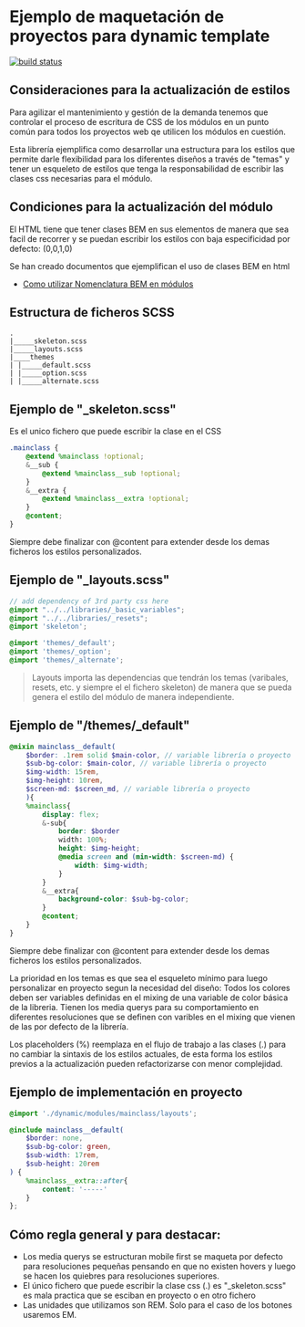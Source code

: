 # Ejemplo de maquetación de proyectos para dynamic template #

[![build status](https://git.roiback.com/webmobile/REPO_URL/badges/master/build.svg)](https://git.roiback.com/webmobile/REPO_URL/builds)

## Consideraciones para la actualización de estilos

Para agilizar el mantenimiento y gestión de la demanda tenemos que controlar el proceso de escritura de CSS de los módulos en un punto común para todos los proyectos web qe utilicen los módulos en cuestión.

Esta librería ejemplifica como desarrollar una estructura para los estilos que permite darle flexibilidad para los diferentes diseños a través de "temas" y tener un esqueleto de estilos que tenga la responsabilidad de escribir las clases css necesarias para el módulo.

## Condiciones para la actualización del módulo

El HTML tiene que tener clases BEM en sus elementos de manera que sea facil de recorrer y se puedan escribir los estilos con baja especificidad por defecto: (0,0,1,0)

Se han creado documentos que ejemplifican el uso de clases BEM en html
* [Como utilizar Nomenclatura BEM en módulos](https://git.roiback.com/libs/dynamic_templates/wikis/Nomenclatura-BEM)

## Estructura de ficheros SCSS

```
.
|_____skeleton.scss
|_____layouts.scss
|____themes
| |_____default.scss
| |_____option.scss
| |_____alternate.scss
```

## Ejemplo de "_skeleton.scss"

Es el unico fichero que puede escribir la clase en el CSS

```scss
.mainclass {
    @extend %mainclass !optional;
    &__sub {
        @extend %mainclass__sub !optional;
    }
    &__extra {
        @extend %mainclass__extra !optional;
    }
    @content;
}
```

Siempre debe finalizar con @content para extender desde los demas ficheros los estilos personalizados.

## Ejemplo de "_layouts.scss"

```scss
// add dependency of 3rd party css here
@import "../../libraries/_basic_variables";
@import "../../libraries/_resets";
@import 'skeleton';

@import 'themes/_default';
@import 'themes/_option';
@import 'themes/_alternate';
```

> Layouts importa las dependencias que tendrán los temas (varibales, resets, etc. y siempre el el fichero skeleton) de manera que se pueda genera el estilo del módulo de manera independiente.

## Ejemplo de "/themes/_default"

```scss
@mixin mainclass__default(
    $border: .1rem solid $main-color, // variable librería o proyecto
    $sub-bg-color: $main-color, // variable librería o proyecto
    $img-width: 15rem,
    $img-height: 10rem,
    $screen-md: $screen_md, // variable librería o proyecto
    ){
    %mainclass{
        display: flex;
        &-sub{
            border: $border
            width: 100%;
            height: $img-height;
            @media screen and (min-width: $screen-md) {
                width: $img-width;
            }
        }
        &__extra{
            background-color: $sub-bg-color;
        }
        @content;
    }
}

```

Siempre debe finalizar con @content para extender desde los demas ficheros los estilos personalizados.

La prioridad en los temas es que sea el esqueleto mínimo para luego personalizar en proyecto segun la necesidad del diseño:
Todos los colores deben ser variables definidas en el mixing de una variable de color básica de la libreria. Tienen los media querys para su comportamiento en diferentes resoluciones que se definen con varibles en el mixing que vienen de las por defecto de la librería.


Los placeholders (%) reemplaza en el flujo de trabajo a las clases (.) para no cambiar la sintaxis de los estilos actuales, de esta forma los estilos previos a la actualización pueden refactorizarse con menor complejidad.

## Ejemplo de implementación en proyecto

```scss
@import './dynamic/modules/mainclass/layouts';

@include mainclass__default(
    $border: none,
    $sub-bg-color: green,
    $sub-width: 17rem,
    $sub-height: 20rem
) {
    %mainclass__extra::after{
        content: '-----'
    }
};
```

## Cómo regla general y para destacar:
* Los media querys se estructuran mobile first se maqueta por defecto para resoluciones pequeñas pensando en que no existen hovers y luego se hacen los quiebres para resoluciones superiores.
* El único fichero que puede escribir la clase css (.) es "_skeleton.scss" es mala practica que se esciban en proyecto o en otro fichero
* Las unidades que utilizamos son REM. Solo para el caso de los botones usaremos EM.
